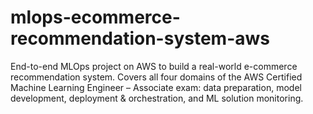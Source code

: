 # mlops-ecommerce-recommendation-system-aws
End-to-end MLOps project on AWS to build a real-world e-commerce recommendation system. Covers all four domains of the AWS Certified Machine Learning Engineer – Associate exam: data preparation, model development, deployment &amp; orchestration, and ML solution monitoring.
